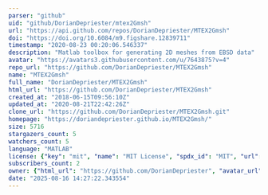 ```yaml
---
parser: "github"
uid: "github/DorianDepriester/mtex2Gmsh"
url: "https://api.github.com/repos/DorianDepriester/MTEX2Gmsh"
doi: "https://doi.org/10.6084/m9.figshare.12839711"
timestamp: "2020-08-23 00:20:06.546337"
description: "Matlab toolbox for generating 2D meshes from EBSD data"
avatar: "https://avatars3.githubusercontent.com/u/7643875?v=4"
repo_url: "https://github.com/DorianDepriester/MTEX2Gmsh"
name: "MTEX2Gmsh"
full_name: "DorianDepriester/MTEX2Gmsh"
html_url: "https://github.com/DorianDepriester/MTEX2Gmsh"
created_at: "2018-06-15T09:56:10Z"
updated_at: "2020-08-21T22:42:26Z"
clone_url: "https://github.com/DorianDepriester/MTEX2Gmsh.git"
homepage: "https://doriandepriester.github.io/MTEX2Gmsh/"
size: 5716
stargazers_count: 5
watchers_count: 5
language: "MATLAB"
license: {"key": "mit", "name": "MIT License", "spdx_id": "MIT", "url": "https://api.github.com/licenses/mit", "node_id": "MDc6TGljZW5zZTEz"}
subscribers_count: 2
owner: {"html_url": "https://github.com/DorianDepriester", "avatar_url": "https://avatars3.githubusercontent.com/u/7643875?v=4", "login": "DorianDepriester", "type": "User"}
date: "2025-08-16 14:27:22.343554"
---
```


